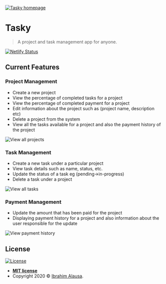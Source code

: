 <a href="https://tasky-fe.netlify.app/"><img src="https://i.imgur.com/4105WL1.png" title="Tasky homepage" alt="Tasky homepage"></a>

# Tasky
> A project and task management app for anyone.

[![Netlify Status](https://api.netlify.com/api/v1/badges/6b45750c-5c0d-41e2-a613-6a074eb86544/deploy-status)](https://app.netlify.com/sites/tasky-fe/deploys)


## Current Features

### Project Management
- Create a new project
- View the percentage of completed tasks for a project
- View the percentage of completed payment for a project
- Edit information about the project such as (project name, description etc)
- Delete a project from the system
- View all the tasks available for a project and also the payment history of the project

![View all projects](https://i.imgur.com/LrcNJTZ.png "Display all projects page")


### Task Management
- Create a new task under a particular project
- View task details such as name, status, etc. 
- Update the status of a task eg (pending->in-progress)
- Delete a task under a project

![View all tasks](https://i.imgur.com/J9jj9RV.png "Display all tasks")


### Payment Management
- Update the amount that has been paid for the project
- Displaying payment history for a project and also information about the user responsible for the update

![View payment history](https://i.imgur.com/JQ5o6M3.png "View payment history")


## License

[![License](http://img.shields.io/:license-mit-blue.svg?style=flat-square)](http://badges.mit-license.org)

- **[MIT license](http://opensource.org/licenses/mit-license.php)**
- Copyright 2020 © <a href="https://tosinibrahim96.github.io/Resume/" target="_blank">Ibrahim Alausa</a>.
